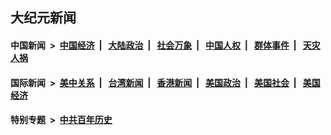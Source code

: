 ## 大纪元新闻

#### 中国新闻 &nbsp;>&nbsp; [中国经济](indexes/ncid283/README.md?10290445) &nbsp;| &nbsp; [大陆政治](indexes/ncid277/README.md?10290445) &nbsp;| &nbsp; [社会万象](indexes/ncid282/README.md?10290445) &nbsp;| &nbsp; [中国人权](indexes/ncid278/README.md?10290445) &nbsp;| &nbsp; [群体事件](indexes/ncid279/README.md?10290445) &nbsp;| &nbsp; [天灾人祸](indexes/ncid280/README.md?10290445)

#### 国际新闻 &nbsp;>&nbsp; [美中关系](indexes/nf1412576/README.md?10290445) &nbsp;| &nbsp; [台湾新闻](indexes/ncid1349361/README.md?10290445) &nbsp;| &nbsp; [香港新闻](indexes/ncid1349362/README.md?10290445) &nbsp;| &nbsp; [美国政治](indexes/ncid1078159/README.md?10290445) &nbsp;| &nbsp; [美国社会](indexes/ncid1078160/README.md?10290445) &nbsp;| &nbsp; [美国经济](indexes/ncid1078158/README.md?10290445)

#### 特别专题 &nbsp;>&nbsp; [中共百年历史](https://github.com/epoch-news/epoch-special/blob/master/README.md?10290445)  
